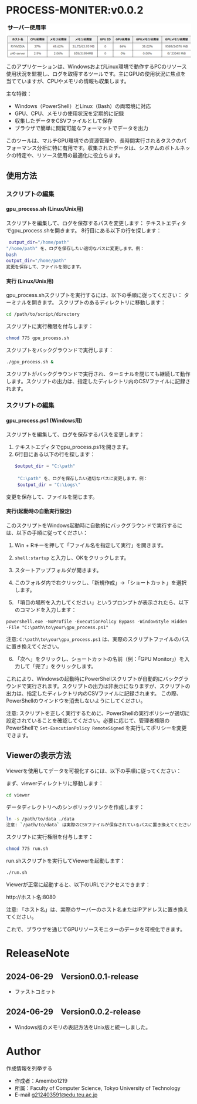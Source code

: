 # PROCESS-MONITER:v0.0.2
![image](fig/moniter.png)
このアプリケーションは、WindowsおよびLinux環境で動作するPCのリソース使用状況を監視し、ログを取得するツールです。主にGPUの使用状況に焦点を当てていますが、CPUやメモリの情報も収集します。

主な特徴：
- Windows（PowerShell）とLinux（Bash）の両環境に対応
- GPU、CPU、メモリの使用状況を定期的に記録
- 収集したデータをCSVファイルとして保存
- ブラウザで簡単に閲覧可能なフォーマットでデータを出力

このツールは、マルチGPU環境での資源管理や、長時間実行されるタスクのパフォーマンス分析に特に有用です。収集されたデータは、システムのボトルネックの特定や、リソース使用の最適化に役立ちます。
## 使用方法
### スクリプトの編集

#### gpu_process.sh (Linux/Unix用)
スクリプトを編集して、ログを保存するパスを変更します：
テキストエディタでgpu_process.shを開きます。
8行目にある以下の行を探します：
```bash
 output_dir="/home/path"
"/home/path" を、ログを保存したい適切なパスに変更します。例：
bash
output_dir="/home/path"
変更を保存して、ファイルを閉じます。
```
#### 実行 (Linux/Unix用)
gpu_process.shスクリプトを実行するには、以下の手順に従ってください：
ターミナルを開きます。
スクリプトのあるディレクトリに移動します：
```bash
cd /path/to/script/directory
```
スクリプトに実行権限を付与します：
```bash
chmod 775 gpu_process.sh
```
スクリプトをバックグラウンドで実行します：
```bash
./gpu_process.sh &
```
スクリプトがバックグラウンドで実行され、ターミナルを閉じても継続して動作します。スクリプトの出力は、指定したディレクトリ内のCSVファイルに記録されます。

### スクリプトの編集
#### gpu_process.ps1 (Windows用)

スクリプトを編集して、ログを保存するパスを変更します：

1. テキストエディタでgpu_process.ps1を開きます。
2. 6行目にある以下の行を探します：
   ```powershell
   $output_dir = "C:\path"

    "C:\path" を、ログを保存したい適切なパスに変更します。例：
    $output_dir = "C:\Logs\"
変更を保存して、ファイルを閉じます。


#### 実行(起動時の自動実行設定)

このスクリプトをWindows起動時に自動的にバックグラウンドで実行するには、以下の手順に従ってください：

1. Win + Rキーを押して「ファイル名を指定して実行」を開きます。

2. `shell:startup` と入力し、OKをクリックします。

3. スタートアップフォルダが開きます。

4. このフォルダ内で右クリックし、「新規作成」→「ショートカット」を選択します。

5. 「項目の場所を入力してください」というプロンプトが表示されたら、以下のコマンドを入力します：
```
powershell.exe -NoProfile -ExecutionPolicy Bypass -WindowStyle Hidden -File "C:\path\to\your\gpu_process.ps1"
```

注意: `C:\path\to\your\gpu_process.ps1` は、実際のスクリプトファイルのパスに置き換えてください。

6. 「次へ」をクリックし、ショートカットの名前（例：「GPU Monitor」）を入力して「完了」をクリックします。

これにより、Windowsの起動時にPowerShellスクリプトが自動的にバックグラウンドで実行されます。スクリプトの出力は非表示になりますが、スクリプトの出力は、指定したディレクトリ内のCSVファイルに記録されます。
この際、PowerShellのウインドウを消去しないようにしてください。


注意: スクリプトを正しく実行するために、PowerShellの実行ポリシーが適切に設定されていることを確認してください。必要に応じて、管理者権限のPowerShellで `Set-ExecutionPolicy RemoteSigned` を実行してポリシーを変更できます。

## Viewerの表示方法

Viewerを使用してデータを可視化するには、以下の手順に従ってください：

まず、viewerディレクトリに移動します：
```bash
cd viewer
```
データディレクトリへのシンボリックリンクを作成します：


```bash
ln -s /path/to/data ./data
注意: `/path/to/data` は実際のCSVファイルが保存されているパスに置き換えてください。
```
スクリプトに実行権限を付与します：
```bash
chmod 775 run.sh
```
run.shスクリプトを実行してViewerを起動します：
```bash 
./run.sh
```
Viewerが正常に起動すると、以下のURLでアクセスできます：

http://ホスト名:8080 

注意: 「ホスト名」は、実際のサーバーのホスト名またはIPアドレスに置き換えてください。

これで、ブラウザを通じてGPUリソースモニターのデータを可視化できます。

# ReleaseNote
## 2024-06-29　Version0.0.1-release
* ファストコミット

## 2024-06-29　Version0.0.2-release
* Windows版のメモリの表記方法をUnix版と統一しました。
# Author
作成情報を列挙する

* 作成者：Amembo1219
* 所属：Faculty of Computer Science, Tokyo University of Technology 
* E-mail g212403591@edu.teu.ac.jp